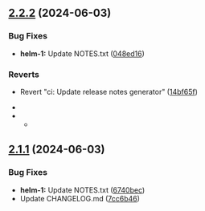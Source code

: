 ## [2.2.2](https://github.com/Piwero/sandbox-github-actions/compare/helm-1-v2.2.1...helm-1-v2.2.2) (2024-06-03)


### Bug Fixes

* **helm-1:** Update NOTES.txt ([048ed16](https://github.com/Piwero/sandbox-github-actions/commit/048ed16987b7c9e58d547b06ca4df4eb963404a4))


### Reverts

* Revert "ci: Update release notes generator" ([14bf65f](https://github.com/Piwero/sandbox-github-actions/commit/14bf65f4c773605af620e98d8907d51442276677))

-

-  -

## [2.1.1](https://github.com/Piwero/sandbox-github-actions/compare/helm-1-v2.1.0...helm-1-v2.1.1) (2024-06-03)


### Bug Fixes

* **helm-1:** Update NOTES.txt ([6740bec](https://github.com/Piwero/sandbox-github-actions/commit/6740bec8c16f25056710b4ec8461a5005aacaa3f))
* Update CHANGELOG.md ([7cc6b46](https://github.com/Piwero/sandbox-github-actions/commit/7cc6b468ec802f4ac7ee35f9eda64a7ad51bf89c))
